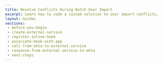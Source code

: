 ```yaml
---
title: Resolve Conflicts During Batch User Import
excerpt: Learn how to code a custom solution to user import conflicts.
layout: Guides
sections: 
 - before-you-begin
 - create-external-service
 - register-inline-hook
 - associate-hook-with-app
 - call-from-okta-to-external-service
 - response-from-external-service-to-okta
 - next-steps
---
```

